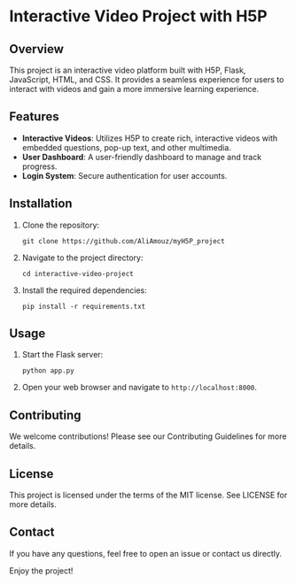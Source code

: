 # Interactive Video Project with H5P

## Overview

This project is an interactive video platform built with H5P, Flask, JavaScript, HTML, and CSS. It provides a seamless experience for users to interact with videos and gain a more immersive learning experience.

## Features

- **Interactive Videos**: Utilizes H5P to create rich, interactive videos with embedded questions, pop-up text, and other multimedia.
- **User Dashboard**: A user-friendly dashboard to manage and track progress.
- **Login System**: Secure authentication for user accounts.

## Installation

1. Clone the repository:
   ```
   git clone https://github.com/AliAmouz/myH5P_project
   ```
2. Navigate to the project directory:
   ```
   cd interactive-video-project
   ```
3. Install the required dependencies:
   ```
   pip install -r requirements.txt
   ```

## Usage

1. Start the Flask server:
   ```
   python app.py
   ```
2. Open your web browser and navigate to `http://localhost:8000`.

## Contributing

We welcome contributions! Please see our Contributing Guidelines for more details.

## License

This project is licensed under the terms of the MIT license. See LICENSE for more details.

## Contact

If you have any questions, feel free to open an issue or contact us directly.

Enjoy the project!
